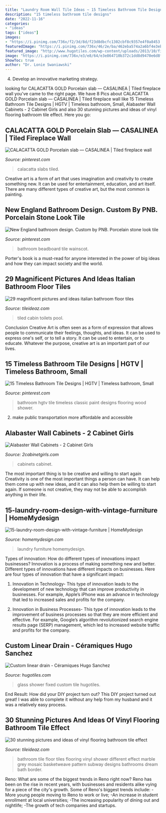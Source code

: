 ```yaml
---
title: "Laundry Room Wall Tile Ideas ~ 15 Timeless Bathroom Tile Designs"
description: "15 timeless bathroom tile designs"
date: "2022-11-16"
categories:
- "ideas"
tags: ["ideas"]
images:
- "https://i.pinimg.com/736x/f2/3d/8d/f23d8dbcfc1302cbf8c9357e4f0a8453.jpg"
featuredImage: "https://i.pinimg.com/736x/46/2e/ba/462eba574a2a6bf4e3eb5b9ad3c188bb.jpg"
featured_image: "http://www.hugotiles.com/wp-content/uploads/2013/10/fixed-glass-shower-wall.jpg"
image: "https://i.pinimg.com/736x/e3/e8/64/e3e864710b372c1dd8d9470e6d8f1cdf.jpg"
ShowToc: true
author: "Dr. Lonie Swaniawski"
---
```



4. Develop an innovative marketing strategy.

	

		
looking for CALACATTA GOLD Porcelain slab — CASALINEA | Tiled fireplace wall you've came to the right page. We have 8 Pics about CALACATTA GOLD Porcelain slab — CASALINEA | Tiled fireplace wall like 15 Timeless Bathroom Tile Designs | HGTV | Timeless bathroom, Small, Alabaster Wall Cabinets - 2 Cabinet Girls and also 30 stunning pictures and ideas of vinyl flooring bathroom tile effect. Here you go:
		
    
## CALACATTA GOLD Porcelain Slab — CASALINEA | Tiled Fireplace Wall

<img loading=lazy src="https://i.pinimg.com/736x/f2/3d/8d/f23d8dbcfc1302cbf8c9357e4f0a8453.jpg" onerror="this.onerror=null;this.src='https://tse4.mm.bing.net/th?id=OIP.jmff8adyucEuAd75UcJi1gHaJ3&amp;pid=15.1';" alt="CALACATTA GOLD Porcelain slab — CASALINEA | Tiled fireplace wall">

_Source: pinterest.com_

>calacatta slabs tiled. 

	

Creative art is a form of art that uses imagination and creativity to create something new. It can be used for entertainment, education, and art itself. There are many different types of creative art, but the most common is painting.

    
## New England Bathroom Design. Custom By PNB. Porcelain Stone Look Tile

<img loading=lazy src="https://i.pinimg.com/736x/46/2e/ba/462eba574a2a6bf4e3eb5b9ad3c188bb.jpg" onerror="this.onerror=null;this.src='https://tse4.mm.bing.net/th?id=OIP.W_o1c4Qzk2XLWC0SQV5Z_QHaLJ&amp;pid=15.1';" alt="New England bathroom design. Custom by PNB. Porcelain stone look tile">

_Source: pinterest.com_

>bathroom beadboard tile wainscot. 

	

Porter's book is a must-read for anyone interested in the power of big ideas and how they can impact society and the world.

    
## 29 Magnificent Pictures And Ideas Italian Bathroom Floor Tiles

<img loading=lazy src="https://www.tileideaz.com/wp-content/uploads/2015/10/shower-cabin-porcelain-bathroom-wall-tile-small-countertops-latest-walls-suppliers-italian-pictures-toilets-stone-pool-store-sinks-commercial-bathroom-tile-gallery-projects.jpg" onerror="this.onerror=null;this.src='https://tse3.mm.bing.net/th?id=OIP.1P4DREbigvmJs1OIE3x_SAHaJ4&amp;pid=15.1';" alt="29 magnificent pictures and ideas italian bathroom floor tiles">

_Source: tileideaz.com_

>tiled cabin toilets pool. 

	

Conclusion
Creative Art is often seen as a form of expression that allows people to communicate their feelings, thoughts, and ideas. It can be used to express one's self, or to tell a story. It can be used to entertain, or to educate. Whatever the purpose, creative art is an important part of our lives.

    
## 15 Timeless Bathroom Tile Designs | HGTV | Timeless Bathroom, Small

<img loading=lazy src="https://i.pinimg.com/736x/e3/e8/64/e3e864710b372c1dd8d9470e6d8f1cdf.jpg" onerror="this.onerror=null;this.src='https://tse3.mm.bing.net/th?id=OIP.LbIBLbe66CXEChv5NOfYQwHaJ4&amp;pid=15.1';" alt="15 Timeless Bathroom Tile Designs | HGTV | Timeless bathroom, Small">

_Source: pinterest.com_

>bathroom hgtv tile timeless classic paint designs flooring wood shower. 

	

2. make public transportation more affordable and accessible

    
## Alabaster Wall Cabinets - 2 Cabinet Girls

<img loading=lazy src="https://www.2cabinetgirls.com/wp-content/uploads/2019/06/IMG_5596.jpg" onerror="this.onerror=null;this.src='https://tse2.mm.bing.net/th?id=OIP.0g7kCe1X0S2DwE7VbJ6KHgHaJ3&amp;pid=15.1';" alt="Alabaster Wall Cabinets - 2 Cabinet Girls">

_Source: 2cabinetgirls.com_

>cabinets cabinet. 

	

The most important thing is to be creative and willing to start again
Creativity is one of the most important things a person can have. It can help them come up with new ideas, and it can also help them be willing to start again. If someone is not creative, they may not be able to accomplish anything in their life.

    
## 15-laundry-room-design-with-vintage-furniture | HomeMydesign

<img loading=lazy src="https://homemydesign.com/wp-content/uploads/2013/02/15-laundry-room-design-with-vintage-furniture.jpg" onerror="this.onerror=null;this.src='https://tse2.mm.bing.net/th?id=OIP.2GiR4-DKOs-y2HNhh3JhigHaK7&amp;pid=15.1';" alt="15-laundry-room-design-with-vintage-furniture | HomeMydesign">

_Source: homemydesign.com_

>laundry furniture homemydesign. 

	

Types of innovation: How do different types of innovations impact businesses?
Innovation is a process of making something new and better. Different types of innovations have different impacts on businesses. Here are four types of innovation that have a significant impact:
1. Innovation in Technology- This type of innovation leads to the development of new technology that can improve productivity in businesses. For example, Apple’s iPhone was an advance in technology that led to increased sales and profits for the company.

2. Innovation in Business Processes- This type of innovation leads to the improvement of business processes so that they are more efficient and effective. For example, Google’s algorithm revolutionized search engine results page (SERP) management, which led to increased website traffic and profits for the company.


    
## Custom Linear Drain - Céramiques Hugo Sanchez

<img loading=lazy src="http://www.hugotiles.com/wp-content/uploads/2013/10/fixed-glass-shower-wall.jpg" onerror="this.onerror=null;this.src='https://tse1.mm.bing.net/th?id=OIP.XWIdhzSWz77o6DR_AE5bkQHaLH&amp;pid=15.1';" alt="Custom linear drain - Céramiques Hugo Sanchez">

_Source: hugotiles.com_

>glass shower fixed custom tile hugotiles. 

	

End Result: How did your DIY project turn out?
This DIY project turned out great! I was able to complete it without any help from my husband and it was a relatively easy process.

    
## 30 Stunning Pictures And Ideas Of Vinyl Flooring Bathroom Tile Effect

<img loading=lazy src="http://www.tileideaz.com/wp-content/uploads/2015/09/grey-bathroom-floor-tiles-different-decoration-19-on-bathroom-design-ideas.jpg" onerror="this.onerror=null;this.src='https://tse2.mm.bing.net/th?id=OIP.NLEAJcICqNru_PrS50K2qgHaLE&amp;pid=15.1';" alt="30 stunning pictures and ideas of vinyl flooring bathroom tile effect">

_Source: tileideaz.com_

>bathroom tile floor tiles flooring vinyl shower different effect marble grey mosaic basketweave pattern subway designs bathrooms dream bath border. 

	

Reno: What are some of the biggest trends in Reno right now?
Reno has been on the rise in recent years, with businesses and residents alike vying for a piece of the city's growth. Some of Reno's biggest trends include: 
 -More young people moving to Reno to work or live; 
-An increase in student enrollment at local universities; 
-The increasing popularity of dining out and nightlife; 
-The growth of tech companies and startups.

